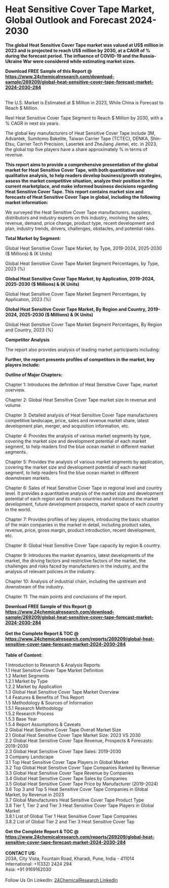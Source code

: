 <h1>Heat Sensitive Cover Tape Market, Global Outlook and Forecast 2024-2030</h1><p><strong>The global Heat Sensitive Cover Tape market was valued at US$ million in 2023 and is projected to reach US$ million by 2030, at a CAGR of % during the forecast period. The influence of COVID-19 and the Russia-Ukraine War were considered while estimating market sizes.</strong></p><p>
</p><p></p><div><b>Download FREE Sample of this Report @ 
            <a href="https://www.24chemicalresearch.com/download-sample/269209/global-heat-sensitive-cover-tape-forecast-market-2024-2030-284">
            https://www.24chemicalresearch.com/download-sample/269209/global-heat-sensitive-cover-tape-forecast-market-2024-2030-284</a></b></div><br><p>
The U.S. Market is Estimated at $ Million in 2023, While China is Forecast to Reach $ Million.</p><p>
Reel Heat Sensitive Cover Tape Segment to Reach $ Million by 2030, with a % CAGR in next six years.</p><p>
The global key manufacturers of Heat Sensitive Cover Tape include 3M, Advantek, Sumitomo Bakelite, Taiwan Carrier Tape (TCTEC), DENKA, Shin-Etsu, Carrier Tech Precision, Lasertek and ZheJiang Jiemei, etc. in 2023, the global top five players have a share approximately % in terms of revenue.</p><p>
<strong>This report aims to provide a comprehensive presentation of the global market for Heat Sensitive Cover Tape, with both quantitative and qualitative analysis, to help readers develop business/growth strategies, assess the market competitive situation, analyze their position in the current marketplace, and make informed business decisions regarding Heat Sensitive Cover Tape. This report contains market size and forecasts of Heat Sensitive Cover Tape in global, including the following market information:</strong></p><p>
</p><p>
</p><p>We surveyed the Heat Sensitive Cover Tape manufacturers, suppliers, distributors and industry experts on this industry, involving the sales, revenue, demand, price change, product type, recent development and plan, industry trends, drivers, challenges, obstacles, and potential risks.</p><p>
<strong>Total Market by Segment:</strong></p><p>
Global Heat Sensitive Cover Tape Market, by Type, 2019-2024, 2025-2030 ($ Millions) &amp; (K Units)</p><p>
Global Heat Sensitive Cover Tape Market Segment Percentages, by Type, 2023 (%)</p><p>
</p><p>
</p><p><strong>Global Heat Sensitive Cover Tape Market, by Application, 2019-2024, 2025-2030 ($ Millions) &amp; (K Units)</strong></p><p>
Global Heat Sensitive Cover Tape Market Segment Percentages, by Application, 2023 (%)</p><p>
</p><p>
</p><p><strong>Global Heat Sensitive Cover Tape Market, By Region and Country, 2019-2024, 2025-2030 ($ Millions) &amp; (K Units)</strong></p><p>
Global Heat Sensitive Cover Tape Market Segment Percentages, By Region and Country, 2023 (%)</p><p>
</p><p>
</p><p><strong>Competitor Analysis</strong></p><p>
The report also provides analysis of leading market participants including:</p><p>
</p><p>
</p><p><strong>Further, the report presents profiles of competitors in the market, key players include:</strong></p><p>
</p><p>
</p><p><strong>Outline of Major Chapters:</strong></p><p>
Chapter 1: Introduces the definition of Heat Sensitive Cover Tape, market overview.</p><p>
Chapter 2: Global Heat Sensitive Cover Tape market size in revenue and volume.</p><p>
Chapter 3: Detailed analysis of Heat Sensitive Cover Tape manufacturers competitive landscape, price, sales and revenue market share, latest development plan, merger, and acquisition information, etc.</p><p>
Chapter 4: Provides the analysis of various market segments by type, covering the market size and development potential of each market segment, to help readers find the blue ocean market in different market segments.</p><p>
Chapter 5: Provides the analysis of various market segments by application, covering the market size and development potential of each market segment, to help readers find the blue ocean market in different downstream markets.</p><p>
Chapter 6: Sales of Heat Sensitive Cover Tape in regional level and country level. It provides a quantitative analysis of the market size and development potential of each region and its main countries and introduces the market development, future development prospects, market space of each country in the world.</p><p>
Chapter 7: Provides profiles of key players, introducing the basic situation of the main companies in the market in detail, including product sales, revenue, price, gross margin, product introduction, recent development, etc.</p><p>
Chapter 8: Global Heat Sensitive Cover Tape capacity by region &amp; country.</p><p>
Chapter 9: Introduces the market dynamics, latest developments of the market, the driving factors and restrictive factors of the market, the challenges and risks faced by manufacturers in the industry, and the analysis of relevant policies in the industry.</p><p>
Chapter 10: Analysis of industrial chain, including the upstream and downstream of the industry.</p><p>
Chapter 11: The main points and conclusions of the report.</p><div><b>Download FREE Sample of this Report @ 
            <a href="https://www.24chemicalresearch.com/download-sample/269209/global-heat-sensitive-cover-tape-forecast-market-2024-2030-284">
            https://www.24chemicalresearch.com/download-sample/269209/global-heat-sensitive-cover-tape-forecast-market-2024-2030-284</a></b></div><br><div><b>Get the Complete Report & TOC @ 
            <a href="https://www.24chemicalresearch.com/reports/269209/global-heat-sensitive-cover-tape-forecast-market-2024-2030-284">
            https://www.24chemicalresearch.com/reports/269209/global-heat-sensitive-cover-tape-forecast-market-2024-2030-284</a></b></div><br>
            <b>Table of Content:</b><p>1 Introduction to Research & Analysis Reports<br />
    1.1 Heat Sensitive Cover Tape Market Definition<br />
    1.2 Market Segments<br />
        1.2.1 Market by Type<br />
        1.2.2 Market by Application<br />
    1.3 Global Heat Sensitive Cover Tape Market Overview<br />
    1.4 Features & Benefits of This Report<br />
    1.5 Methodology & Sources of Information<br />
        1.5.1 Research Methodology<br />
        1.5.2 Research Process<br />
        1.5.3 Base Year<br />
        1.5.4 Report Assumptions & Caveats<br />
2 Global Heat Sensitive Cover Tape Overall Market Size<br />
    2.1 Global Heat Sensitive Cover Tape Market Size: 2023 VS 2030<br />
    2.2 Global Heat Sensitive Cover Tape Revenue, Prospects & Forecasts: 2019-2030<br />
    2.3 Global Heat Sensitive Cover Tape Sales: 2019-2030<br />
3 Company Landscape<br />
    3.1 Top Heat Sensitive Cover Tape Players in Global Market<br />
    3.2 Top Global Heat Sensitive Cover Tape Companies Ranked by Revenue<br />
    3.3 Global Heat Sensitive Cover Tape Revenue by Companies<br />
    3.4 Global Heat Sensitive Cover Tape Sales by Companies<br />
    3.5 Global Heat Sensitive Cover Tape Price by Manufacturer (2019-2024)<br />
    3.6 Top 3 and Top 5 Heat Sensitive Cover Tape Companies in Global Market, by Revenue in 2023<br />
    3.7 Global Manufacturers Heat Sensitive Cover Tape Product Type<br />
    3.8 Tier 1, Tier 2 and Tier 3 Heat Sensitive Cover Tape Players in Global Market<br />
        3.8.1 List of Global Tier 1 Heat Sensitive Cover Tape Companies<br />
        3.8.2 List of Global Tier 2 and Tier 3 Heat Sensitive Cover Tap</p><div><b>Get the Complete Report & TOC @ 
            <a href="https://www.24chemicalresearch.com/reports/269209/global-heat-sensitive-cover-tape-forecast-market-2024-2030-284">
            https://www.24chemicalresearch.com/reports/269209/global-heat-sensitive-cover-tape-forecast-market-2024-2030-284</a></b></div><br><b>CONTACT US:</b><br>
            203A, City Vista, Fountain Road, Kharadi, Pune, India - 411014<br>
            International: +1(332) 2424 294<br>
            Asia: +91 9169162030 <br><br>
            Follow Us On LinkedIn: <a href="https://www.linkedin.com/company/24chemicalresearch/">24ChemicalResearch LinkedIn</a>